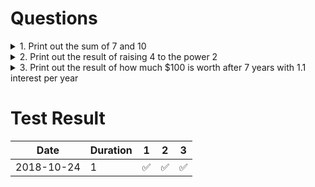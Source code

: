 # Questions

<details><summary>1. Print out the sum of 7 and 10</summary>
<p>

```python
print(7+10)
```

</p>
</details>

<details><summary>2. Print out the result of raising 4 to the power 2</summary>
<p>

```python
print(4**2)
```

</p>
</details>

<details><summary>3. Print out the result of how much $100 is worth after 7 years with 1.1 interest per year</summary>
<p>

```python
print(100*1.1**7)
```

</p>
</details>

# Test Result

| Date | Duration | 1 | 2 | 3 |
|------|----------|---|---|---|
| 2018-10-24 | 1 | :white_check_mark: | :white_check_mark: | :white_check_mark: |
